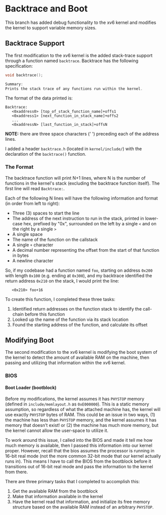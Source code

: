 # Backtrace and Boot

This branch has added debug functionality to the xv6 kernel and modifies the kernel to support variable memory sizes.

## Backtrace Support

The first modification to the xv6 kernel is the added stack-trace
support through a function named `backtrace`.  Backtrace has the following
specification:

```c
void backtrace();

Summary:
Prints the stack trace of any functions run within the kernel.
```

The format of the data printed is:

```text
Backtrace:
   <0xaddress0> [top_of_stack_function_name]+offs1
   <0xaddress1> [next_function_in_stack_name]+offs2
   ...
   <0xaddressN> [last_function_in_stack]+offsN
```

**NOTE:** there are three space characters (' ') preceding each of the address
lines.

I added a header `backtrace.h` (located in `kernel/include/`) with the
declaration of the `backtrace()` function.

### The Format

The backtrace function will print N+1 lines, where N is the number of functions
in the kernel's stack (excluding the backtrace function itself). The first line
will read `Backtrace:`.

Each of the following N lines will have the following information and format (in
order from left to right):

- Three (3) spaces to start the line
- The address of the next instruction to run in the stack, printed in lower-case
  hex, prefixed by "0x", surrounded on the left by a single `<` and on the right
  by a single `>`
- A single space
- The name of the function on the callstack
- A single `+` character
- A decimal number representing the offset from the start of that function in bytes
- A newline character

So, if my codebase had a function named `foo`, starting on address `0x200` with
length `0x100` (e.g. ending at `0x300`), and my backtrace identified the return
address `0x210` on the stack, I would print the line:

```text
   <0x210> foo+16
```

To create this function, I completed these three tasks:

1. Identified return addresses on the function stack to identify the call-chain
   before this function
2. Looked up the name of the function via its stack location
3. Found the starting address of the function, and calculate its offset

## Modifying Boot

The second modification to the xv6 kernel is modifying the boot system of the kernel
to detect the amount of available RAM on the machine, then passing and utilizing
that information within the xv6 kernel.

### BIOS

#### Boot Loader (bootblock)

Before my modifications, the kernel assumes it has `PHYSTOP` memory (defined in
`include/memlayout.h` as `0xE000000`).  This is a static memory assumption, so
regardless of what the attached machine has, the kernel will use exactly
`PHYSTOP` bytes of RAM. This could be an issue in two ways, (1) the machine has
less than `PHYSTOP` memory, and the kernel assumes it has memory that doesn't
exist! or (2) the machine has much more memory, but the kernel cannot allow the
user-space to utilize it.

To work around this issue, I called into the BIOS and made it tell me
how much memory is available, then I passed this information into our kernel
proper. However, recall that the bios assumes the processor is running in
16-bit real mode (not the more common 32-bit mode that our kernel actually runs
in). This means I have to call the BIOS from the bootblock before it
transitions out of 16-bit real mode and pass the information to the kernel
from there.

There are three primary tasks that I completed to accomplish this:
1. Get the available RAM from the bootblock
2. Make that information available in the kernel
3. Have the kernel read that information, and initialize its free memory
   structure based on the available RAM instead of an arbitrary `PHYSTOP`.
